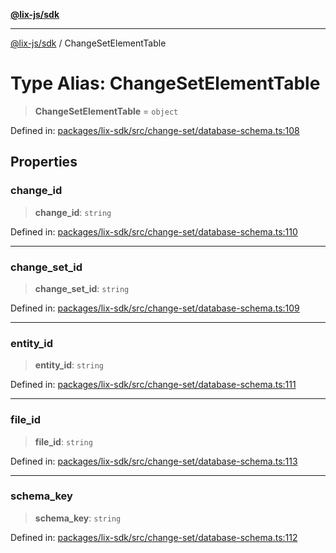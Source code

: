 [**@lix-js/sdk**](../README.md)

***

[@lix-js/sdk](../README.md) / ChangeSetElementTable

# Type Alias: ChangeSetElementTable

> **ChangeSetElementTable** = `object`

Defined in: [packages/lix-sdk/src/change-set/database-schema.ts:108](https://github.com/opral/monorepo/blob/bc82d6c7272aa8ad8661dcf0fee644d9229ef5eb/packages/lix-sdk/src/change-set/database-schema.ts#L108)

## Properties

### change\_id

> **change\_id**: `string`

Defined in: [packages/lix-sdk/src/change-set/database-schema.ts:110](https://github.com/opral/monorepo/blob/bc82d6c7272aa8ad8661dcf0fee644d9229ef5eb/packages/lix-sdk/src/change-set/database-schema.ts#L110)

***

### change\_set\_id

> **change\_set\_id**: `string`

Defined in: [packages/lix-sdk/src/change-set/database-schema.ts:109](https://github.com/opral/monorepo/blob/bc82d6c7272aa8ad8661dcf0fee644d9229ef5eb/packages/lix-sdk/src/change-set/database-schema.ts#L109)

***

### entity\_id

> **entity\_id**: `string`

Defined in: [packages/lix-sdk/src/change-set/database-schema.ts:111](https://github.com/opral/monorepo/blob/bc82d6c7272aa8ad8661dcf0fee644d9229ef5eb/packages/lix-sdk/src/change-set/database-schema.ts#L111)

***

### file\_id

> **file\_id**: `string`

Defined in: [packages/lix-sdk/src/change-set/database-schema.ts:113](https://github.com/opral/monorepo/blob/bc82d6c7272aa8ad8661dcf0fee644d9229ef5eb/packages/lix-sdk/src/change-set/database-schema.ts#L113)

***

### schema\_key

> **schema\_key**: `string`

Defined in: [packages/lix-sdk/src/change-set/database-schema.ts:112](https://github.com/opral/monorepo/blob/bc82d6c7272aa8ad8661dcf0fee644d9229ef5eb/packages/lix-sdk/src/change-set/database-schema.ts#L112)
